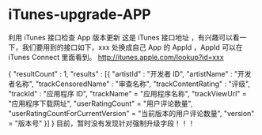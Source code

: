 # iTunes-upgrade-APP
利用 iTunes 接口检查 App 版本更新
这是 iTunes 接口地址 ，有兴趣可以看一下，我们要用到的接口如下，xxx 处换成自己 App 的 AppId ，AppId 可以在 iTunes Connect 里面看到。
http://itunes.apple.com/lookup?id=xxx

{
    "resultCount" : 1,
    "results" : [{
        "artistId" : "开发者 ID",
        "artistName" : "开发者名称",
        "trackCensoredName" : "审查名称",
        "trackContentRating" : "评级",
        "trackId" : "应用程序 ID",
        "trackName" = "应用程序名称",
        "trackViewUrl" = "应用程序下载网址",
        "userRatingCount" = "用户评论数量",
        "userRatingCountForCurrentVersion" = "当前版本的用户评论数量",
        "version" = "版本号"
    }]
}
目前，暂时没有发现针对强制升级字段！！！
